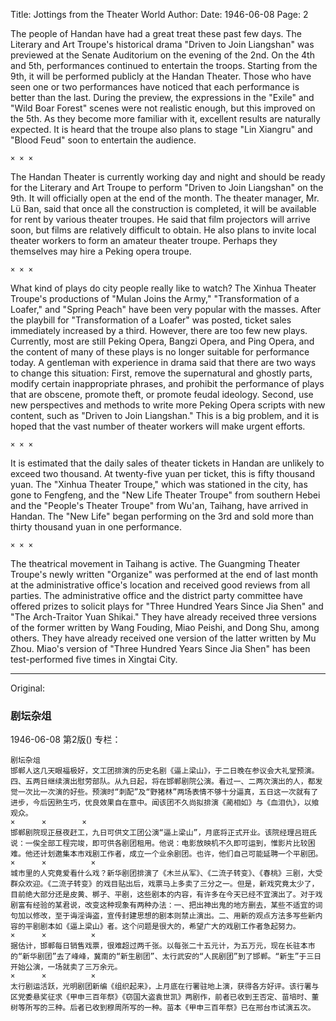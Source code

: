 Title: Jottings from the Theater World
Author:
Date: 1946-06-08
Page: 2

The people of Handan have had a great treat these past few days. The Literary and Art Troupe's historical drama "Driven to Join Liangshan" was previewed at the Senate Auditorium on the evening of the 2nd. On the 4th and 5th, performances continued to entertain the troops. Starting from the 9th, it will be performed publicly at the Handan Theater. Those who have seen one or two performances have noticed that each performance is better than the last. During the preview, the expressions in the "Exile" and "Wild Boar Forest" scenes were not realistic enough, but this improved on the 5th. As they become more familiar with it, excellent results are naturally expected. It is heard that the troupe also plans to stage "Lin Xiangru" and "Blood Feud" soon to entertain the audience.

	× × ×

The Handan Theater is currently working day and night and should be ready for the Literary and Art Troupe to perform "Driven to Join Liangshan" on the 9th. It will officially open at the end of the month. The theater manager, Mr. Lü Ban, said that once all the construction is completed, it will be available for rent by various theater troupes. He said that film projectors will arrive soon, but films are relatively difficult to obtain. He also plans to invite local theater workers to form an amateur theater troupe. Perhaps they themselves may hire a Peking opera troupe.

	× × ×

What kind of plays do city people really like to watch? The Xinhua Theater Troupe's productions of "Mulan Joins the Army," "Transformation of a Loafer," and "Spring Peach" have been very popular with the masses. After the playbill for "Transformation of a Loafer" was posted, ticket sales immediately increased by a third. However, there are too few new plays. Currently, most are still Peking Opera, Bangzi Opera, and Ping Opera, and the content of many of these plays is no longer suitable for performance today. A gentleman with experience in drama said that there are two ways to change this situation: First, remove the supernatural and ghostly parts, modify certain inappropriate phrases, and prohibit the performance of plays that are obscene, promote theft, or promote feudal ideology. Second, use new perspectives and methods to write more Peking Opera scripts with new content, such as "Driven to Join Liangshan." This is a big problem, and it is hoped that the vast number of theater workers will make urgent efforts.

	× × ×

It is estimated that the daily sales of theater tickets in Handan are unlikely to exceed two thousand. At twenty-five yuan per ticket, this is fifty thousand yuan. The "Xinhua Theater Troupe," which was stationed in the city, has gone to Fengfeng, and the "New Life Theater Troupe" from southern Hebei and the "People's Theater Troupe" from Wu'an, Taihang, have arrived in Handan. The "New Life" began performing on the 3rd and sold more than thirty thousand yuan in one performance.

	× × ×

The theatrical movement in Taihang is active. The Guangming Theater Troupe's newly written "Organize" was performed at the end of last month at the administrative office's location and received good reviews from all parties. The administrative office and the district party committee have offered prizes to solicit plays for "Three Hundred Years Since Jia Shen" and "The Arch-Traitor Yuan Shikai." They have already received three versions of the former written by Wang Fouding, Miao Peishi, and Dong Shu, among others. They have already received one version of the latter written by Mu Zhou. Miao's version of "Three Hundred Years Since Jia Shen" has been test-performed five times in Xingtai City.



<hr /> 

Original: 


### 剧坛杂俎

1946-06-08
第2版()
专栏：

    剧坛杂俎
    邯郸人这几天眼福极好，文工团排演的历史名剧《逼上梁山》，于二日晚在参议会大礼堂预演。四、五两日继续演出慰劳部队。从九日起，将在邯郸剧院公演。看过一、二两次演出的人，都发觉一次比一次演的好些。预演时“刺配”及“野猪林”两场表情不够十分逼真，五日这一次就有了进步，今后因熟生巧，优良效果自在意中。闻该团不久尚拟排演《蔺相如》与《血泪仇》，以飨观众。
    ×      ×        ×
    邯郸剧院现正昼夜赶工，九日可供文工团公演“逼上梁山”，月底将正式开业。该院经理吕班氏说：一俟全部工程完竣，即可供各剧团租用。他说：电影放映机不久即可运到，惟影片比较困难。他还计划邀集本市戏剧工作者，成立一个业余剧团。也许，他们自己可能延聘一个平剧团。
    ×      ×          ×
    城市里的人究竟爱看什么戏？新华剧团排演了《木兰从军》、《二流子转变》、《春桃》三剧，大受群众欢迎。《二流子转变》的戏目贴出后，戏票马上多卖了三分之一。但是，新戏究竟太少了，目前绝大部分还是皮黄、梆子、平剧，这些剧本的内容，有许多在今天已经不宜演出了。对于戏剧富有经验的某君说，改变这种现象有两种办法：一、把出神出鬼的地方删去，某些不适宜的词句加以修改，至于诲淫诲盗，宣传封建思想的剧本则禁止演出。二、用新的观点方法多写些新内容的平剧剧本如《逼上梁山》者。这个问题是很大的，希望广大的戏剧工作者急起努力。
    ×      ×          ×
    据估计，邯郸每日销售戏票，很难超过两千张。以每张二十五元计，为五万元，现在长驻本市的“新华剧团”去了峰峰，冀南的“新生剧团”、太行武安的“人民剧团”到了邯郸。“新生”于三日开始公演，一场就卖了三万余元。
    ×      ×          ×
    太行剧运活跃，光明剧团新编《组织起来》，上月底在行署驻地上演，获得各方好评。该行署与区党委悬奖征求《甲申三百年祭》《窃国大盗袁世凯》两剧作，前者已收到王否定、苗培时、董树等所写的三种。后者已收到穆周所写的一种。苗本《甲申三百年祭》已在邢台市试演五次。
